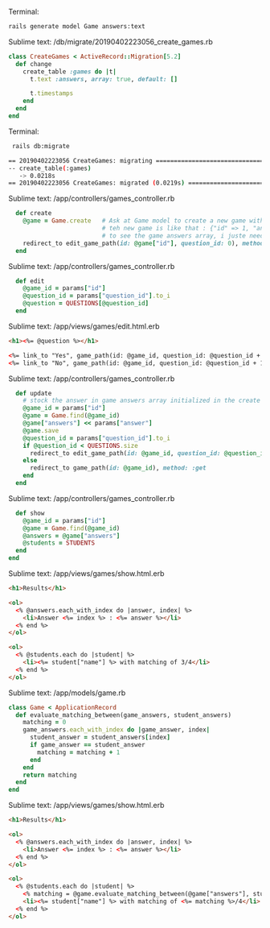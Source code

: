 Terminal:
```bash
rails generate model Game answers:text
```

Sublime text: /db/migrate/20190402223056_create_games.rb
```ruby
class CreateGames < ActiveRecord::Migration[5.2]
  def change
    create_table :games do |t|
      t.text :answers, array: true, default: []

      t.timestamps
    end
  end
end
```

Terminal:
```bash
 rails db:migrate

== 20190402223056 CreateGames: migrating ======================================
-- create_table(:games)
   -> 0.0218s
== 20190402223056 CreateGames: migrated (0.0219s) =============================
```

Sublime text: /app/controllers/games_controller.rb
```ruby
  def create
    @game = Game.create   # Ask at Game model to create a new game with new id
                          # teh new game is like that : {"id" => 1, "answers" => []}
                          # to see the game answers array, i juste need write @game["answers"]
    redirect_to edit_game_path(id: @game["id"], question_id: 0), method: :get # @game["id"] render the id of game
  end
```

Sublime text: /app/controllers/games_controller.rb
```ruby
  def edit
    @game_id = params["id"]
    @question_id = params["question_id"].to_i
    @question = QUESTIONS[@question_id]
  end
```

Sublime text: /app/views/games/edit.html.erb
```html
<h1><%= @question %></h1>

<%= link_to "Yes", game_path(id: @game_id, question_id: @question_id + 1, answer: "yes"), method: :patch %>
<%= link_to "No", game_path(id: @game_id, question_id: @question_id + 1, answer: "no"), method: :patch %>
```

Sublime text: /app/controllers/games_controller.rb
```ruby
  def update
    # stock the answer in game answers array initialized in the create method
    @game_id = params["id"]
    @game = Game.find(@game_id)
    @game["answers"] << params["answer"]
    @game.save
    @question_id = params["question_id"].to_i
    if @question_id < QUESTIONS.size
      redirect_to edit_game_path(id: @game_id, question_id: @question_id), method: :get
    else
      redirect_to game_path(id: @game_id), method: :get
    end
  end
```

Sublime text: /app/controllers/games_controller.rb
```ruby
  def show
    @game_id = params["id"]
    @game = Game.find(@game_id)
    @answers = @game["answers"]
    @students = STUDENTS
  end
end
```

Sublime text: /app/views/games/show.html.erb
```html
<h1>Results</h1>

<ol>
  <% @answers.each_with_index do |answer, index| %>
    <li>Answer <%= index %> : <%= answer %></li>
  <% end %>
</ol>

<ol>
  <% @students.each do |student| %>
    <li><%= student["name"] %> with matching of 3/4</li>
  <% end %>
</ol>
```

Sublime text: /app/models/game.rb
```ruby
class Game < ApplicationRecord
  def evaluate_matching_between(game_answers, student_answers)
    matching = 0
    game_answers.each_with_index do |game_answer, index|
      student_answer = student_answers[index]
      if game_answer == student_answer
        matching = matching + 1
      end
    end
    return matching
  end
end
```

Sublime text: /app/views/games/show.html.erb
```html
<h1>Results</h1>

<ol>
  <% @answers.each_with_index do |answer, index| %>
    <li>Answer <%= index %> : <%= answer %></li>
  <% end %>
</ol>

<ol>
  <% @students.each do |student| %>
    <% matching = @game.evaluate_matching_between(@game["answers"], student["answers"]) %>
    <li><%= student["name"] %> with matching of <%= matching %>/4</li>
  <% end %>
</ol>
```





